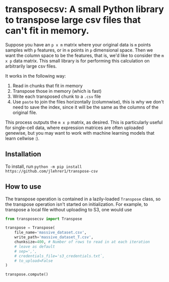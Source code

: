 # transposecsv: A small Python library to transpose large csv files that can't fit in memory. 

Suppose you have an `p x m` matrix where your original data is `m` points samples with `p` features, or in `m` points in `p` dimensional space. Then we want the column space to be the features, that is, we'd like to consider the `m x p` data matrix. This small library is for performing this calculation on arbitrarily large csv files.

It works in the following way:
1. Read in chunks that fit in memory
2. Transpose those in memory (which is fast)
3. Write each transposed chunk to a `.csv` file
4. Use `paste` to join the files horizontally (columnwise), this is why we don't need to save the index, since it will be the same as the columns of the original file. 

This process outputs the `m x p` matrix, as desired. This is particularly useful for single-cell data, where expression matrices are often uploaded genewise, but you may want to work with machine learning models that learn cellwise :). 

## Installation

To install, run `python -m pip install https://github.com/jlehrer1/transpose-csv`

## How to use  
The transpose operation is contained in a lazily-loaded `Transpose` class, so the transpose operation isn't started on initialization. For example, to transpose a local file without uploading to S3, one would use 

```python
from transposecsv import Transpose 

transpose = Transpose(
    file_name='massive_dataset.csv',
    write_path='massive_dataset_T.csv',
    chunksize=400, # Number of rows to read in at each iteration
    # leave as default
    # sep=',',
    # credentials_file='s3_credentials.txt`,
    # to_upload=False
)

transpose.compute()
```
